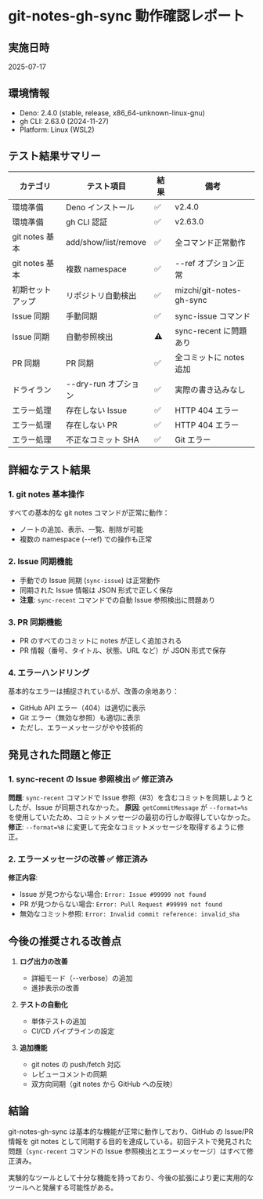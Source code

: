 # git-notes-gh-sync 動作確認レポート

## 実施日時
2025-07-17

## 環境情報
- Deno: 2.4.0 (stable, release, x86_64-unknown-linux-gnu)
- gh CLI: 2.63.0 (2024-11-27)
- Platform: Linux (WSL2)

## テスト結果サマリー

| カテゴリ | テスト項目 | 結果 | 備考 |
|---------|-----------|------|------|
| 環境準備 | Deno インストール | ✅ | v2.4.0 |
| 環境準備 | gh CLI 認証 | ✅ | v2.63.0 |
| git notes 基本 | add/show/list/remove | ✅ | 全コマンド正常動作 |
| git notes 基本 | 複数 namespace | ✅ | --ref オプション正常 |
| 初期セットアップ | リポジトリ自動検出 | ✅ | mizchi/git-notes-gh-sync |
| Issue 同期 | 手動同期 | ✅ | sync-issue コマンド |
| Issue 同期 | 自動参照検出 | ⚠️ | sync-recent に問題あり |
| PR 同期 | PR 同期 | ✅ | 全コミットに notes 追加 |
| ドライラン | --dry-run オプション | ✅ | 実際の書き込みなし |
| エラー処理 | 存在しない Issue | ✅ | HTTP 404 エラー |
| エラー処理 | 存在しない PR | ✅ | HTTP 404 エラー |
| エラー処理 | 不正なコミット SHA | ✅ | Git エラー |

## 詳細なテスト結果

### 1. git notes 基本操作
すべての基本的な git notes コマンドが正常に動作：
- ノートの追加、表示、一覧、削除が可能
- 複数の namespace (--ref) での操作も正常

### 2. Issue 同期機能
- 手動での Issue 同期 (`sync-issue`) は正常動作
- 同期された Issue 情報は JSON 形式で正しく保存
- **注意**: `sync-recent` コマンドでの自動 Issue 参照検出に問題あり

### 3. PR 同期機能
- PR のすべてのコミットに notes が正しく追加される
- PR 情報（番号、タイトル、状態、URL など）が JSON 形式で保存

### 4. エラーハンドリング
基本的なエラーは捕捉されているが、改善の余地あり：
- GitHub API エラー（404）は適切に表示
- Git エラー（無効な参照）も適切に表示
- ただし、エラーメッセージがやや技術的

## 発見された問題と修正

### 1. sync-recent の Issue 参照検出 ✅ 修正済み
**問題**: `sync-recent` コマンドで Issue 参照（#3）を含むコミットを同期しようとしたが、Issue が同期されなかった。
**原因**: `getCommitMessage` が `--format=%s` を使用していたため、コミットメッセージの最初の行しか取得していなかった。
**修正**: `--format=%B` に変更して完全なコミットメッセージを取得するように修正。

### 2. エラーメッセージの改善 ✅ 修正済み
**修正内容**:
- Issue が見つからない場合: `Error: Issue #99999 not found`
- PR が見つからない場合: `Error: Pull Request #99999 not found`
- 無効なコミット参照: `Error: Invalid commit reference: invalid_sha`

## 今後の推奨される改善点

1. **ログ出力の改善**
   - 詳細モード（--verbose）の追加
   - 進捗表示の改善

2. **テストの自動化**
   - 単体テストの追加
   - CI/CD パイプラインの設定

3. **追加機能**
   - git notes の push/fetch 対応
   - レビューコメントの同期
   - 双方向同期（git notes から GitHub への反映）

## 結論

git-notes-gh-sync は基本的な機能が正常に動作しており、GitHub の Issue/PR 情報を git notes として同期する目的を達成している。初回テストで発見された問題（`sync-recent` コマンドの Issue 参照検出とエラーメッセージ）はすべて修正済み。

実験的なツールとして十分な機能を持っており、今後の拡張により更に実用的なツールへと発展する可能性がある。